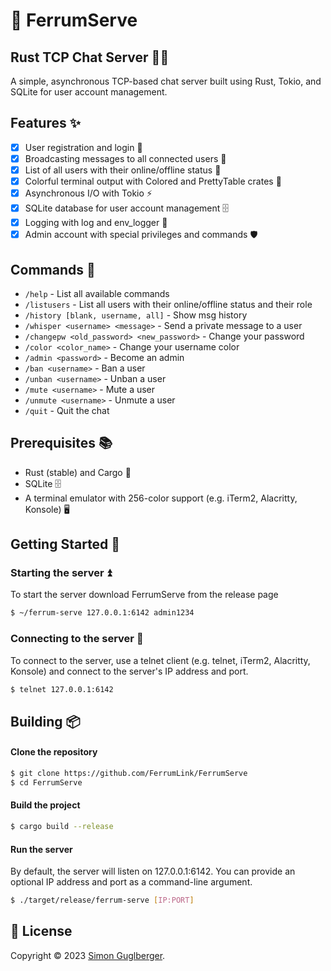 # 📨 FerrumServe
## Rust TCP Chat Server 🦀💬

A simple, asynchronous TCP-based chat server built using Rust, Tokio, and SQLite for user account management.

## Features ✨

- [x] User registration and login 🔐
- [x] Broadcasting messages to all connected users 📡
- [x] List of all users with their online/offline status 👥
- [x] Colorful terminal output with Colored and PrettyTable crates 🌈
- [x] Asynchronous I/O with Tokio ⚡️
- [x] SQLite database for user account management 🗄️
- [x] Logging with log and env_logger 📝
- [x] Admin account with special privileges and commands 🛡️

## Commands 📜
- `/help` - List all available commands
- `/listusers` - List all users with their online/offline status and their role
- `/history [blank, username, all]` - Show msg history
- `/whisper <username> <message>` - Send a private message to a user
- `/changepw <old_password> <new_password>` - Change your password
- `/color <color_name>` - Change your username color
- `/admin <password>` - Become an admin
- `/ban <username>` - Ban a user
- `/unban <username>` - Unban a user
- `/mute <username>` - Mute a user
- `/unmute <username>` - Unmute a user
- `/quit` - Quit the chat


## Prerequisites 📚

- Rust (stable) and Cargo 🦀
- SQLite 🗄️
- A terminal emulator with 256-color support (e.g. iTerm2, Alacritty, Konsole) 🖥️

## Getting Started 🚀

### Starting the server ⏫

To start the server download FerrumServe from the release page

``` bash
$ ~/ferrum-serve 127.0.0.1:6142 admin1234
```

### Connecting to the server 📡

To connect to the server, use a telnet client (e.g. telnet, iTerm2, Alacritty, Konsole) and connect to the server's IP address and port.

``` bash
$ telnet 127.0.0.1:6142
```

## Building 📦
#### Clone the repository

``` bash
$ git clone https://github.com/FerrumLink/FerrumServe
$ cd FerrumServe
```

#### Build the project

``` bash
$ cargo build --release
```

#### Run the server

By default, the server will listen on 127.0.0.1:6142. You can provide an optional IP address and port as a command-line argument.

``` bash
$ ./target/release/ferrum-serve [IP:PORT]
```

## 📝 License

Copyright © 2023 [Simon Guglberger](https://github.com/sxmon17).</br>
</br>
